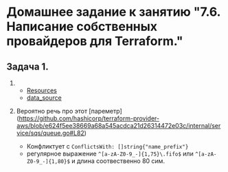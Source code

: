 # Домашнее задание к занятию "7.6. Написание собственных провайдеров для Terraform."

## Задача 1. 
1. - [Resources](https://github.com/hashicorp/terraform-provider-aws/blob/e624f5ee38669a68a545acdca21d26314472e03c/internal/provider/provider.go#L909)
   - [data_source](https://github.com/hashicorp/terraform-provider-aws/blob/e624f5ee38669a68a545acdca21d26314472e03c/internal/provider/provider.go#L425)
   
1. Вероятно речь про этот [пареметр] (https://github.com/hashicorp/terraform-provider-aws/blob/e624f5ee38669a68a545acdca21d26314472e03c/internal/service/sqs/queue.go#L82)
    * Конфликтует с ```ConflictsWith: []string{"name_prefix"}```
    * регулярное выражение `^[a-zA-Z0-9_-]{1,75}\.fifo$` или `^[a-zA-Z0-9_-]{1,80}$` и длина соотвественно 80 сим.
    